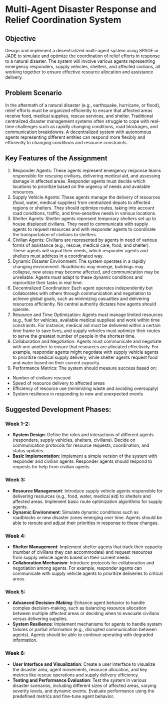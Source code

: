 # Multi-Agent Disaster Response and Relief Coordination System
## Objective
Design and implement a decentralized multi-agent system using SPADE or JADE to simulate and optimize the coordination of relief efforts in response to a natural disaster. The system will involve various agents representing emergency responders, supply vehicles, shelters, and affected civilians, all working together to ensure effective resource allocation and assistance delivery.

## Problem Scenario
In the aftermath of a natural disaster (e.g., earthquake, hurricane, or flood), relief efforts must be organized efficiently to ensure that affected areas receive food, medical supplies, rescue services, and shelter. Traditional centralized disaster management systems often struggle to cope with real-time challenges such as rapidly changing conditions, road blockages, and communication breakdowns. A decentralized system with autonomous agents representing different entities can respond more flexibly and efficiently to changing conditions and resource constraints.

## Key Features of the Assignment

1. Responder Agents: These agents represent emergency response teams responsible for rescuing civilians, delivering medical aid, and assessing damage in affected areas. Responder agents must decide which locations to prioritize based on the urgency of needs and available resources.
2. Supply Vehicle Agents: These agents manage the delivery of resources (food, water, medical supplies) from centralized depots to affected regions or shelters. They should optimize routes, taking into account road conditions, traffic, and time-sensitive needs in various locations.
3. Shelter Agents: Shelter agents represent temporary shelters set up to house displaced civilians. They need to communicate with supply agents to request resources and with responder agents to coordinate the transportation of civilians to shelters.
4. Civilian Agents: Civilians are represented by agents in need of various forms of assistance (e.g., rescue, medical care, food, and shelter). These agents will signal their needs, which responder agents and shelters must address in a coordinated way.
5. Dynamic Disaster Environment: The system operates in a rapidly changing environment. Roadblocks may emerge, buildings may collapse, new areas may become affected, and communication may be unreliable. Agents must adapt to these dynamic conditions and reprioritize their tasks in real time.
6. Decentralized Coordination: Each agent operates independently but collaborates with others through communication and negotiation to achieve global goals, such as minimizing casualties and delivering resources efficiently. No central authority dictates how agents should operate.
7. Resource and Time Optimization: Agents must manage limited resources (e.g., fuel for vehicles, available medical supplies) and work within time constraints. For instance, medical aid must be delivered within a certain time frame to save lives, and supply vehicles must optimize their routes to serve the greatest number of people in the shortest time.
8. Collaboration and Negotiation: Agents must communicate and negotiate with one another to ensure that resources are allocated effectively. For example, responder agents might negotiate with supply vehicle agents to prioritize medical supply delivery, while shelter agents request food and water based on their current capacity.
9. Performance Metrics: The system should measure success based on:
- Number of civilians rescued
- Speed of resource delivery to affected areas
- Efficiency of resource use (minimizing waste and avoiding oversupply)
- System resilience in responding to new and unexpected events
  
## Suggested Development Phases:

### Week 1-2:

- **System Design**: Define the roles and interactions of different agents (responders, supply vehicles, shelters, civilians). Decide on communication protocols for resource requests, coordination, and status updates.
- **Basic Implementation**: Implement a simple version of the system with responder and civilian agents. Responder agents should respond to requests for help from civilian agents.

### Week 3:

- **Resource Management**: Introduce supply vehicle agents responsible for delivering resources (e.g., food, water, medical aid) to shelters and affected areas. Implement basic route optimization algorithms for supply agents.
- **Dynamic Environment**: Simulate dynamic conditions such as roadblocks or new disaster zones emerging over time. Agents should be able to reroute and adjust their priorities in response to these changes.

### Week 4:

- **Shelter Management**: Implement shelter agents that track their capacity (number of civilians they can accommodate) and request resources from supply vehicle agents based on their current needs.
- **Collaboration Mechanism**: Introduce protocols for collaboration and negotiation among agents. For example, responder agents can communicate with supply vehicle agents to prioritize deliveries to critical areas.

### Week 5:

- **Advanced Decision-Making**: Enhance agent behavior to handle complex decision-making, such as balancing resource allocation between multiple affected areas or deciding when to evacuate civilians versus delivering supplies.
- **System Resilience**: Implement mechanisms for agents to handle system failures or partial information (e.g., disrupted communication between agents). Agents should be able to continue operating with degraded information.

### Week 6:

- **User Interface and Visualization**: Create a user interface to visualize the disaster area, agent movements, resource allocation, and key metrics like rescue operations and supply delivery efficiency.
- **Testing and Performance Evaluation**: Test the system in various disaster scenarios, including different sizes of affected areas, varying severity levels, and dynamic events. Evaluate performance using the predefined metrics and fine-tune agent behavior.
